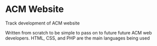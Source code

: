# ACM Website
Track development of ACM website

Written from scratch to be simple to pass on to future future ACM web developers. HTML, CSS, and PHP are the main languages being used
